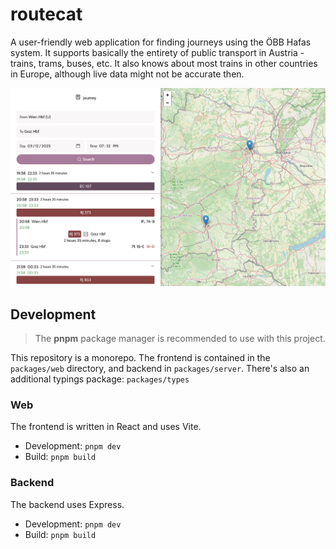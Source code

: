 # routecat

A user-friendly web application for finding journeys using the ÖBB Hafas system. It supports basically the entirety of public transport in Austria - trains, trams, buses, etc. It also knows about most trains in other countries in Europe, although live data might not be accurate then.

![Screenshot](docs/screenshot.png)

## Development

> The **pnpm** package manager is recommended to use with this project.

This repository is a monorepo. The frontend is contained in the `packages/web` directory, and backend in `packages/server`. There's also an additional typings package: `packages/types`

### Web

The frontend is written in React and uses Vite.

- Development: `pnpm dev`
- Build: `pnpm build`

### Backend

The backend uses Express.

- Development: `pnpm dev`
- Build: `pnpm build`
